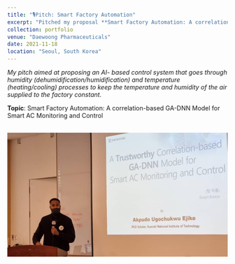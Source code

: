```yaml
---
title: "🎙️Pitch: Smart Factory Automation"
excerpt: "Pitched my proposal **Smart Factory Automation: A correlation-based GA-DNN Model for Smart AC Monitoring and Control** at the Daewoong Foundation AI & Big Data Hackaton organised by Daewoong Foundation."
collection: portfolio
venue: "Daewoong Pharmaceuticals"
date: 2021-11-18
location: "Seoul, South Korea"
---
```


*My pitch aimed at proposing an AI- based control system that goes through humidity (dehumidification/humidification) and temperature (heating/cooling) processes to keep the temperature and humidity of the air supplied to the factory constant.*


**Topic**: Smart Factory Automation: A correlation-based GA-DNN Model for Smart AC Monitoring and Control

<br/><img src='/images/hackaton.jpg'> 

<!-- --Read <a href="https://zenodo.org/records/7319284">Ugochukwu Akpudo's Provocation Statement</a>

--Read <a href="https://zenodo.org/records/7324817">Jude Dzvela Kong's Provocation Statement</a>

--Read <a href="https://zenodo.org/records/7323467">Jake Okechukwu Effoduh's Provocation Statement</a> -->
